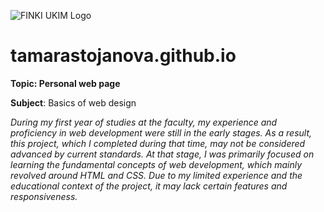 ![FINKI UKIM Logo](http://ilt.finki.ukim.mk/wp-content/uploads/2016/10/Logo_FINKI_UKIM_EN.jpg)

# tamarastojanova.github.io

**Topic: Personal web page**

**Subject**: Basics of web design

*During my first year of studies at the faculty, my experience and proficiency in web development were still in the early stages. 
As a result, this project, which I completed during that time, may not be considered advanced by current standards. 
At that stage, I was primarily focused on learning the fundamental concepts of web development, which mainly revolved around HTML and CSS.
Due to my limited experience and the educational context of the project, it may lack certain features and responsiveness.*
